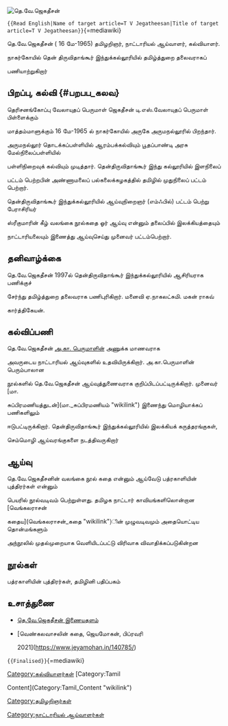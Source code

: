 ![தெ.வே.ஜெகதீசன்](தெ.வே.ஜெகதீசன்.jpg "தெ.வே.ஜெகதீசன்")
`{{Read English|Name of target article=T V Jegatheesan|Title of target article=T V Jegatheesan}}`{=mediawiki}

தெ.வே.ஜெகதீசன் ( 16 மே-1965) தமிழறிஞர், நாட்டாரியல் ஆய்வாளர், கல்வியாளர்.
நாகர்கோயில் தென் திருவிதாங்கூர் இந்துக்கல்லூரியில் தமிழ்த்துறை தலைவராகப்
பணியாற்றுகிறார்

## பிறப்பு, கல்வி {#பறபப_கலவ}

தெரிசனங்கோப்பு வேலாயுதப் பெருமாள் ஜெகதீசன் டி.எஸ்.வேலாயுதப் பெருமாள் பிள்ளைக்கும்
மாத்தம்மாளுக்கும் 16 மே-1965 ல் நாகர்கோயில் அருகே அருமநல்லூரில் பிறந்தார்.
அருமநல்லூர் தொடக்கப்பள்ளியில் ஆரம்பக்கல்வியும் பூதப்பாண்டி அரசு மேல்நிலைப்பள்ளியில்
பள்ளிநிறைவுக் கல்வியும் முடித்தார். தென்திருவிதாங்கூர் இந்து கல்லூரியில் இளநிலைப்
பட்டம் பெற்றபின் அண்ணாமலைப் பல்கலைக்கழகத்தில் தமிழில் முதுநிலைப் பட்டம் பெற்றார்.
தென்திருவிதாங்கூர் இந்துக்கல்லூரியில் ஆய்வுநிறைஞர் (எம்ஃபில்) பட்டம் பெற்று பேராசிரியர்
ஸ்ரீகுமாரின் கீழ் வலங்கை நூல்கதை ஓர் ஆய்வு என்னும் தலைப்பில் இலக்கியத்தையும்
நாட்டாரியலையும் இணைத்து ஆய்வுசெய்து முனைவர் பட்டம்பெற்றார்.

## தனிவாழ்க்கை

தெ.வே.ஜெகதீசன் 1997ல் தென்திருவிதாங்கூர் இந்துக்கல்லூரியில் ஆசிரியராக பணிக்குச்
சேர்ந்து தமிழ்த்துறை தலைவராக பணிபுரிகிறார். மனைவி ஏ.நாகலட்சுமி. மகன் ராகவ்
கார்த்திகேயன்.

## கல்விப்பணி

தெ.வே.ஜெகதீசன் [அ.கா. பெருமாளின்](அ.கா._பெருமாள் "wikilink") அணுக்க மாணவராக
அவருடைய நாட்டாரியல் ஆய்வுகளில் உதவியிருக்கிறார். அ.கா.பெருமாளின் பெரும்பாலான
நூல்களில் தெ.வே.ஜெகதீசன் ஆய்வுத்துணைவராக குறிப்பிடப்பட்டிருக்கிறார். முனைவர் [மா.
சுப்பிரமணியத்துடன்](மா._சுப்பிரமணியம் "wikilink") இணைந்து மொழியாக்கப் பணிகளிலும்
ஈடுபட்டிருக்கிறார். தென்திருவிதாங்கூர் இந்துக்கல்லூரியில் இலக்கியக் கருத்தரங்குகள்,
செம்மொழி ஆய்வரங்குகளை நடத்திவருகிறார்

## ஆய்வு

தெ.வே.ஜெகதீசனின் வலங்கை நூல் கதை என்னும் ஆய்வேடு பத்ரகாளியின் புத்திரர்கள் என்னும்
பெயரில் நூல்வடிவம் பெற்றுள்ளது. தமிழக நாட்டார் காவியங்களிலொன்றான [வெங்கலராசன்
கதைய](வெங்கலராசன்_கதை "wikilink")ின் முழுவடிவமும் அதையொட்டிய தொன்மங்களும்
அந்நூலில் முதல்முறையாக வெளியிடப்பட்டு விரிவாக விவாதிக்கப்படுகின்றன

## நூல்கள்

பத்ரகாளியின் புத்திரர்கள், தமிழினி பதிப்பகம்

## உசாத்துணை

-   [தெ.வே.ஜெகதீசன் இணையதளம்](https://jagathees.blogspot.com/)
-   [வெண்கலவாசலின் கதை, ஜெயமோகன், பிப்ரவரி
    2021](https://www.jeyamohan.in/140785/)

[]( "wikilink") `{{Finalised}}`{=mediawiki}

[Category:கல்வியாளர்கள்](Category:கல்வியாளர்கள் "wikilink") [Category:Tamil
Content](Category:Tamil_Content "wikilink")
[Category:தமிழறிஞர்கள்](Category:தமிழறிஞர்கள் "wikilink")
[Category:நாட்டாரியல் ஆய்வாளர்கள்](Category:நாட்டாரியல்_ஆய்வாளர்கள் "wikilink")
